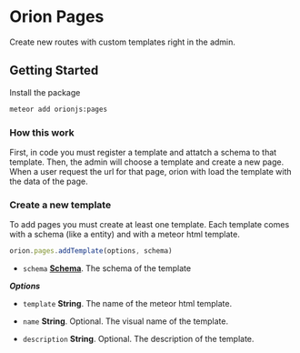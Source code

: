Orion Pages
===========

Create new routes with custom templates right in the admin.

## Getting Started

Install the package

```sh
meteor add orionjs:pages
```

### How this work

First, in code you must register a template and attatch a schema to that template.
Then, the admin will choose a template and create a new page.
When a user request the url for that page, orion with load the template with the 
data of the page.

### Create a new template

To add pages you must create at least one template. 
Each template comes with a schema (like a entity) and with 
a meteor html template.

```js
orion.pages.addTemplate(options, schema)
``` 

- ```schema``` **[Schema](https://github.com/orionjs/core/tree/master/attributes)**. The schema of the template

***Options***

- ```template``` **String**. The name of the meteor html template.

- ```name``` **String**. Optional. The visual name of the template.

- ```description``` **String**. Optional. The description of the template.
